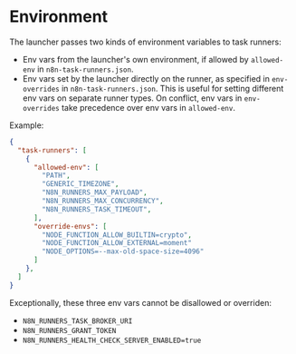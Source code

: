 # Environment

The launcher passes two kinds of environment variables to task runners:

- Env vars from the launcher's own environment, if allowed by `allowed-env` in `n8n-task-runners.json`.
- Env vars set by the launcher directly on the runner, as specified in `env-overrides` in `n8n-task-runners.json`. This is useful for setting different env vars on separate runner types. On conflict, env vars in `env-overrides` take precedence over env vars in `allowed-env`.

Example:

```json
{
  "task-runners": [
    {
      "allowed-env": [
        "PATH",
        "GENERIC_TIMEZONE",
        "N8N_RUNNERS_MAX_PAYLOAD",
        "N8N_RUNNERS_MAX_CONCURRENCY",
        "N8N_RUNNERS_TASK_TIMEOUT",
      ],
      "override-envs": [
        "NODE_FUNCTION_ALLOW_BUILTIN=crypto",
        "NODE_FUNCTION_ALLOW_EXTERNAL=moment"
        "NODE_OPTIONS=--max-old-space-size=4096"
      ]
    },
  ]
}
```

Exceptionally, these three env vars cannot be disallowed or overriden:

- `N8N_RUNNERS_TASK_BROKER_URI`
- `N8N_RUNNERS_GRANT_TOKEN`
- `N8N_RUNNERS_HEALTH_CHECK_SERVER_ENABLED=true`
